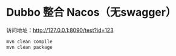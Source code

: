 # Dubbo 整合 Nacos（无swagger）

访问地址：http://127.0.0.1:8090/test?id=123


```bash
mvn clean compile
mvn clean package
```